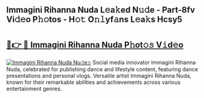 ## Immagini Rihanna Nuda L𝚎a𝚔ed N𝚞𝚍e - Part-8fv Vi𝚍𝚎o P𝚑𝚘tos - H𝚘𝚝 O𝚗𝚕yf𝚊ns L𝚎a𝚔s Hcsy5

# <h2><a href="http://kf1tu9.oniu.top/?m=Immagini+Rihanna+Nuda">🔗👉 🔴 Immagini Rihanna Nuda P𝚑ot𝚘𝚜 V𝚒d𝚎o</a></h2>

[![Immagini Rihanna Nuda Nu𝚍e𝚜](https://i.imgur.com/0qMVB7G.gif)](http://kf1tu9.oniu.top/?m=Immagini+Rihanna+Nuda)
Social media innovator Immagini Rihanna Nuda, celebrated for publishing dance and lifestyle content, featuring dance presentations and personal vlogs. Versatile artist Immagini Rihanna Nuda, known for their remarkable abilities and achievements across various entertainment genres.  
